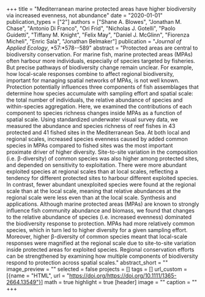 +++
title = "Mediterranean marine protected areas have higher biodiversity via increased evenness, not abundance"
date = "2020-01-01"
publication_types = ["2"]
authors = ["Shane A. Blowes", "Jonathan M. Chase", "Antonio Di Franco", "Ori Frid", "Nicholas J. Gotelli", "Paolo Guidetti", "Tiffany M. Knight", "Felix May", "Daniel J. McGlinn", "Fiorenza Micheli", "Enric Sala", "Jonathan Belmaker"]
publication = "_Journal of Applied Ecology_, *57:*578--589"
abstract = "Protected areas are central to biodiversity conservation. For marine fish, marine protected areas (MPAs) often harbour more individuals, especially of species targeted by fisheries. But precise pathways of biodiversity change remain unclear. For example, how local-scale responses combine to affect regional biodiversity, important for managing spatial networks of MPAs, is not well known. Protection potentially influences three components of fish assemblages that determine how species accumulate with sampling effort and spatial scale: the total number of individuals, the relative abundance of species and within-species aggregation. Here, we examined the contributions of each component to species richness changes inside MPAs as a function of spatial scale. Using standardized underwater visual survey data, we measured the abundance and species richness of reef fishes in 43 protected and 41 fished sites in the Mediterranean Sea. At both local and regional scales, increased species evenness caused by added common species in MPAs compared to fished sites was the most important proximate driver of higher diversity. Site-to-site variation in the composition (i.e. β-diversity) of common species was also higher among protected sites, and depended on sensitivity to exploitation. There were more abundant exploited species at regional scales than at local scales, reflecting a tendency for different protected sites to harbour different exploited species. In contrast, fewer abundant unexploited species were found at the regional scale than at the local scale, meaning that relative abundances at the regional scale were less even than at the local scale. Synthesis and applications. Although marine protected areas (MPAs) are known to strongly influence fish community abundance and biomass, we found that changes to the relative abundance of species (i.e. increased evenness) dominated the biodiversity response to protection. MPAs had more relatively common species, which in turn led to higher diversity for a given sampling effort. Moreover, higher β-diversity of common species meant that local-scale responses were magnified at the regional scale due to site-to-site variation inside protected areas for exploited species. Regional conservation efforts can be strengthened by examining how multiple components of biodiversity respond to protection across spatial scales."
abstract_short = ""
image_preview = ""
selected = false
projects = []
tags = []
url_custom = [{name = "HTML", url = "https://doi.org/https://doi.org/10.1111/1365-2664.13549"}]
math = true
highlight = true
[header]
image = ""
caption = ""
+++
